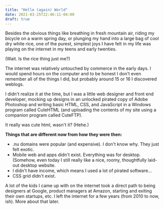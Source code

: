 ```yaml
---
title: "Hello (again) World"
date: 2021-03-25T22:46:11-04:00
draft: true
---
```


Besides the obvious things like breathing in fresh mountain air, riding my bicycle on a warm spring day, or plunging my hand into a large bag of cool dry white rice, one of the purest, simplest joys I have felt in my life was playing on the internet in my teens and early twenties.

(Wait. Is the rice thing just me?) 

The internet was relatively untouched by commerce in the early days. I would spend hours on the computer and to be honest I don't even remember all of the things I did, but probably around 15 or 16 I discovered weblogs. 

I didn't realize it at the time, but I was a little web designer and front end developer, mocking up designs in an unlocked pirated copy of Adobe Photoshop and writing basic HTML, CSS, and JavaScript in a Windows program called CuteHTML (and uploading the contents of my site using a companion program called CuteFTP). 

It really was cute html, wasn't it? (Hehe.)

**Things that are different now from how they were then:**

* .nu domains were popular (and expensive). I don't know why. They just felt exotic.
* Mobile web and apps didn't exist. Everything was for desktop. (Somehow, even today I still really like a nice, roomy, thoughtfully laid-out desktop website.
* I didn't have income, which means I used a lot of pirated software...
* CSS grid didn't exist.

A lot of the kids I came up with on the internet took a direct path to being designers at Google, product managers at Amazon, starting and exiting their own startups, etc. I left the internet for a few years (from 2010 to now, ish). More about that later.



